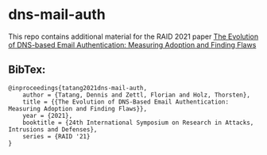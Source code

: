 # dns-mail-auth
This repo contains additional material for the RAID 2021 paper [The Evolution of DNS-based Email Authentication: Measuring Adoption and Finding Flaws](https://www.syssec.ruhr-uni-bochum.de/media/emma/veroeffentlichungen/2021/08/04/DNS-based-Mail-Authentication-RAID21.pdf)

## BibTex:
```
@inproceedings{tatang2021dns-mail-auth,
    author = {Tatang, Dennis and Zettl, Florian and Holz, Thorsten},
    title = {{The Evolution of DNS-Based Email Authentication: Measuring Adoption and Finding Flaws}},
    year = {2021},
    booktitle = {24th International Symposium on Research in Attacks, Intrusions and Defenses},
    series = {RAID '21}
}
```

